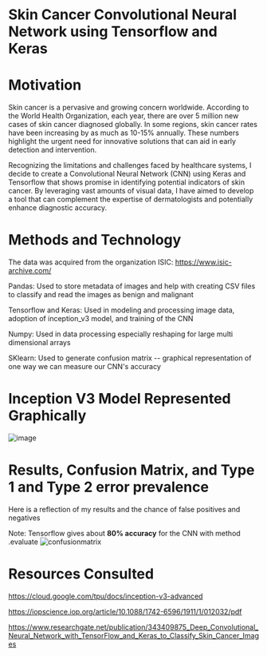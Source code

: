 # Skin Cancer Convolutional Neural Network using Tensorflow and Keras


# Motivation

Skin cancer is a pervasive and growing concern worldwide. According to the World Health Organization, each year, there are over 5 million new cases of skin cancer diagnosed globally. In some regions, skin cancer rates have been increasing by as much as 10-15% annually. These numbers highlight the urgent need for innovative solutions that can aid in early detection and intervention.

Recognizing the limitations and challenges faced by healthcare systems, I decide to create a Convolutional Neural Network (CNN) using Keras and Tensorflow that shows promise in identifying potential indicators of skin cancer. By leveraging vast amounts of visual data, I have aimed to develop a tool that can complement the expertise of dermatologists and potentially enhance diagnostic accuracy.


 # Methods and Technology

 The data was acquired from the organization ISIC: https://www.isic-archive.com/

 Pandas: Used to store metadata of images and help with creating CSV files to classify and read the images as benign and malignant
 
 Tensorflow and Keras: Used in modeling and processing image data, adoption of inception_v3 model, and training of the CNN
 
 Numpy: Used in data processing especially reshaping for large multi dimensional arrays
 
 SKlearn: Used to generate confusion matrix -- graphical representation of one way we can measure our CNN's accuracy


 # Inception V3 Model Represented Graphically

 ![image](https://github.com/teddy-ross/skinCancerDetection/assets/116533652/a8d9639e-d37d-49a3-8176-cc05331d2639)


 # Results, Confusion Matrix, and Type 1 and Type 2 error prevalence

 Here is a reflection of my results and the chance of false positives and negatives

 Note: Tensorflow gives about **80% accuracy** for the CNN with method .evaluate
![confusionmatrix](https://github.com/teddy-ross/skinCancerDetection/assets/116533652/7309dee1-d127-4c3c-b8c2-802c555b4b44)

 # Resources Consulted

 https://cloud.google.com/tpu/docs/inception-v3-advanced 
 
 https://iopscience.iop.org/article/10.1088/1742-6596/1911/1/012032/pdf
 
 https://www.researchgate.net/publication/343409875_Deep_Convolutional_Neural_Network_with_TensorFlow_and_Keras_to_Classify_Skin_Cancer_Images

 
